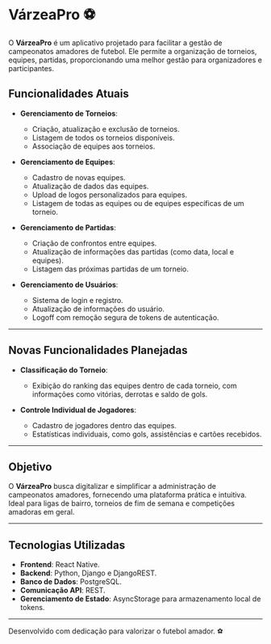 # **VárzeaPro** ⚽

O **VárzeaPro** é um aplicativo projetado para facilitar a gestão de campeonatos amadores de futebol. Ele permite a organização de torneios, equipes, partidas, proporcionando uma melhor gestão para organizadores e participantes.

## **Funcionalidades Atuais**
- **Gerenciamento de Torneios**: 
  - Criação, atualização e exclusão de torneios.
  - Listagem de todos os torneios disponíveis.
  - Associação de equipes aos torneios.

- **Gerenciamento de Equipes**:
  - Cadastro de novas equipes.
  - Atualização de dados das equipes.
  - Upload de logos personalizados para equipes.
  - Listagem de todas as equipes ou de equipes específicas de um torneio.

- **Gerenciamento de Partidas**:
  - Criação de confrontos entre equipes.
  - Atualização de informações das partidas (como data, local e equipes).
  - Listagem das próximas partidas de um torneio.

- **Gerenciamento de Usuários**:
  - Sistema de login e registro.
  - Atualização de informações do usuário.
  - Logoff com remoção segura de tokens de autenticação.

---

## **Novas Funcionalidades Planejadas**
- **Classificação do Torneio**: 
  - Exibição do ranking das equipes dentro de cada torneio, com informações como vitórias, derrotas e saldo de gols.

- **Controle Individual de Jogadores**: 
  - Cadastro de jogadores dentro das equipes.
  - Estatísticas individuais, como gols, assistências e cartões recebidos.

---

## **Objetivo**
O **VárzeaPro** busca digitalizar e simplificar a administração de campeonatos amadores, fornecendo uma plataforma prática e intuitiva. Ideal para ligas de bairro, torneios de fim de semana e competições amadoras em geral.

---

## **Tecnologias Utilizadas**
- **Frontend**: React Native.
- **Backend**: Python, Django e DjangoREST.
- **Banco de Dados**: PostgreSQL.
- **Comunicação API**: REST.
- **Gerenciamento de Estado**: AsyncStorage para armazenamento local de tokens.

---

Desenvolvido com dedicação para valorizar o futebol amador. ⚽



